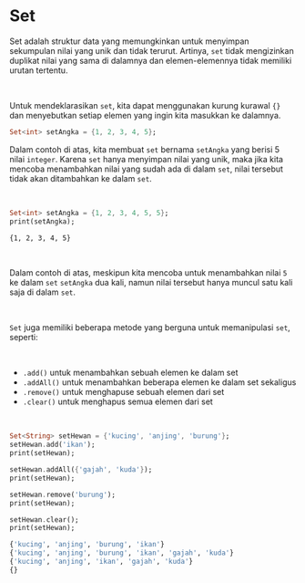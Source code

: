 # Set

Set adalah struktur data yang memungkinkan untuk menyimpan sekumpulan nilai yang unik dan tidak terurut. Artinya, `set` tidak mengizinkan duplikat nilai yang sama di dalamnya dan elemen-elemennya tidak memiliki urutan tertentu.

</br>

Untuk mendeklarasikan `set`, kita dapat menggunakan kurung kurawal `{}` dan menyebutkan setiap elemen yang ingin kita masukkan ke dalamnya.

```Dart
Set<int> setAngka = {1, 2, 3, 4, 5};
```

Dalam contoh di atas, kita membuat `set` bernama `setAngka` yang berisi 5 nilai `integer`. Karena `set` hanya menyimpan nilai yang unik, maka jika kita mencoba menambahkan nilai yang sudah ada di dalam `set`, nilai tersebut tidak akan ditambahkan ke dalam `set`.

</br>

```Dart
Set<int> setAngka = {1, 2, 3, 4, 5, 5};
print(setAngka);
```
```sh
{1, 2, 3, 4, 5}
```

</br>

Dalam contoh di atas, meskipun kita mencoba untuk menambahkan nilai `5` ke dalam `set` `setAngka` dua kali, namun nilai tersebut hanya muncul satu kali saja di dalam `set`.

</br>

`Set` juga memiliki beberapa metode yang berguna untuk memanipulasi `set`, seperti:

</br>

- `.add()` untuk menambahkan sebuah elemen ke dalam set
- `.addAll()` untuk menambahkan beberapa elemen ke dalam set sekaligus
- `.remove()` untuk menghapuse sebuah elemen dari set
- `.clear()` untuk menghapus semua elemen dari set

</br>

```Dart
Set<String> setHewan = {'kucing', 'anjing', 'burung'};
setHewan.add('ikan');
print(setHewan);

setHewan.addAll({'gajah', 'kuda'});
print(setHewan);

setHewan.remove('burung');
print(setHewan);

setHewan.clear();
print(setHewan);
```
```sh
{'kucing', 'anjing', 'burung', 'ikan'}
{'kucing', 'anjing', 'burung', 'ikan', 'gajah', 'kuda'}
{'kucing', 'anjing', 'ikan', 'gajah', 'kuda'}
{}
```